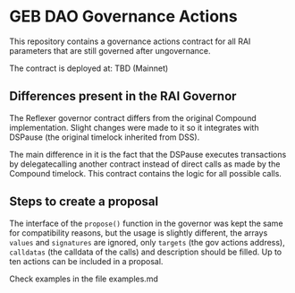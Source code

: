 # GEB DAO Governance Actions

This repository contains a governance actions contract for all RAI parameters that are still governed after ungovernance.

The contract is deployed at: TBD (Mainnet)

## Differences present in the RAI Governor

The Reflexer governor contract differs from the original Compound implementation. Slight changes were made to it so it integrates with DSPause (the original timelock inherited from DSS).

The main difference in it is the fact that the DSPause executes transactions by delegatecalling another contract instead of direct calls as made by the Compound timelock. This contract contains the logic for all possible calls.

## Steps to create a proposal

The interface of the ```propose()``` function in the governor was kept the same for compatibility reasons, but the usage is slightly different, the arrays ```values``` and ```signatures``` are ignored, only ```targets``` (the gov actions address), ```calldatas``` (the calldata of the calls) and description should be filled. Up to ten actions can be included in a proposal.

Check examples in the file examples.md